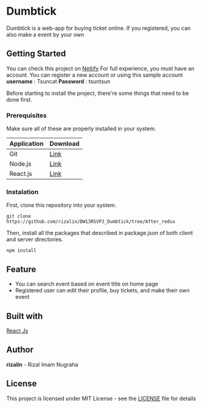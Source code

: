 # Dumbtick

Dumbtick is a web-app for buying ticket online. If you registered, you can also make a event by your own

## Getting Started

You can check this project on [Netlify](https://dumbtick.netlify.com/)
For full experience, you must have an account. You can register a new account or using this sample account
**username** : Tsuncat
**Password** : tsuntsun

Before starting to install the project, there're some things that need to be done first.

### Prerequisites

Make sure all of these are properly installed in your system.

| Application | Download                                                     |
| ----------- | ------------------------------------------------------------ |
| Git         | [Link](https://gitforwindows.org/)                           |
| Node.js     | [Link](https://nodejs.org/en/download/)                      |
| React.js    | [Link](https://reactjs.org/docs/create-a-new-react-app.html) |

### Instalation

First, clone this repository into your system.

```git
git clone https://github.com/rizalin/DW13RSVPJ_Dumbtick/tree/After_redux
```

Then, install all the packages that described in package.json of both client and server directories.

```git
npm install
```

## Feature

- You can search event based on event title on home page
- Registered user can edit their profile, buy tickets, and make their own event

## Built with

[React Js](https://reactjs.org/)

## Author

**rizalin** - Rizal Imam Nugraha

## License

This project is licensed under MIT License - see the [LICENSE](https://github.com/rizalin/DW13RSVPJ_Dumbtick/blob/After_redux/LICENSE) file for details
